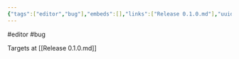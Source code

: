 ```yaml
---
{"tags":["editor","bug"],"embeds":[],"links":["Release 0.1.0.md"],"uuid":"3b295acf-0dcc-413e-a014-e6c4417d5e46","todos":{"done":[],"pending":[]}}
---
```

#editor #bug

Targets at [[Release 0.1.0.md]]